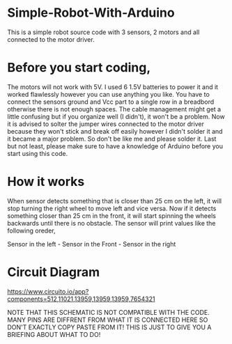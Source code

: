 # Simple-Robot-With-Arduino
This is a simple robot source code with 3 sensors, 2 motors and all connected to the motor driver.


# Before you start coding,

The motors will not work with 5V. I used 6 1.5V batteries to power it and it worked flawlessly however you can use anything you like. You have to connect the sensors ground and Vcc part to a single row in a breadbord otherwise there is not enough spaces. The cable management might get a little confusing but if you organize well (I didn't), it won't be a problem. Now it is advised to solter the jumper wires connected to the motor driver because they won't stick and  break off easily however I didn't solder it and it became a  major problem. So don't be like me and please solder it. Last but not least, please make sure to have a knowledge of Arduino before you start using this code. 



# How it works


When sensor detects something that is closer than 25 cm on the left, it will stop turning the right wheel to move left and vice versa. Now if it detects something closer than 25 cm in the front, it will start spinning the wheels backwards until there is no obstacle. The sensor will print values like the following oreder,


Sensor in the left - Sensor in the Front - Sensor in the right


# Circuit Diagram

https://www.circuito.io/app?components=512,11021,13959,13959,13959,7654321



NOTE THAT THIS SCHEMATIC IS NOT COMPATIBLE WITH THE CODE. MANY PINS ARE DIFFRENT FROM WHAT IT IS CONNECTED HERE SO DON'T EXACTLY COPY PASTE FROM IT! THIS IS JUST TO GIVE YOU A BRIEFING ABOUT WHAT TO DO!
